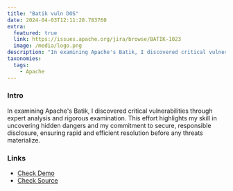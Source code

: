 ```yaml
---
title: "Batik vuln DOS"
date: 2024-04-03T12:11:28.783760
extra:
  featured: true
  link: https://issues.apache.org/jira/browse/BATIK-1023
  image: /media/logo.png
description: "In examining Apache's Batik, I discovered critical vulnerabilities through expert analysis and rigorous examination. This effort highlights my skill in uncovering hidden dangers and my commitment to secure, responsible disclosure, ensuring rapid and efficient resolution before any threats materialize."
taxonomies:
  tags:
    - Apache
---
```

### Intro

In examining Apache's Batik, I discovered critical vulnerabilities through expert analysis and rigorous examination. This effort highlights my skill in uncovering hidden dangers and my commitment to secure, responsible disclosure, ensuring rapid and efficient resolution before any threats materialize.

### Links

- [Check Demo](https://issues.apache.org/jira/browse/BATIK-1023)
- [Check Source](https://issues.apache.org/jira/browse/BATIK-1023)

